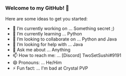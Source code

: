 ### Welcome to my GitHub! 👋


Here are some ideas to get you started:

- 🔭 I’m currently working on ... Something secret ;)
- 🌱 I’m currently learning ... Python
- 👯 I’m looking to collaborate on ... Python and Java
- 🤔 I’m looking for help with ... Java
- 💬 Ask me about ... Anything
- 📫 How to reach me: ... [Discord] TwoSetSushi#9191
- 😄 Pronouns: ... He/Him
- ⚡ Fun fact: ... I'm bad at Crystal PVP
